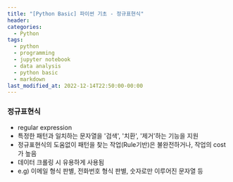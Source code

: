 ```yaml
---
title: "[Python Basic] 파이썬 기초 - 정규표현식"
header:
categories:
  - Python
tags:
  - python
  - programming
  - jupyter notebook
  - data analysis
  - python basic
  - markdown
last_modified_at: 2022-12-14T22:50:00-00:00
---
```


### 정규표현식
+ regular expression
+ 특정한 패턴과 일치하는 문자열을 '검색', '치환', '제거'하는 기능을 지원
+ 정규표현식의 도움없이 패턴을 찾는 작업(Rule기반)은 불완전하거나, 작업의 cost가 높음
+ 데이터 크롤링 시 유용하게 사용됨 
+ e.g) 이메일 형식 판별, 전화번호 형식 판별, 숫자로만 이루어진 문자열 등
